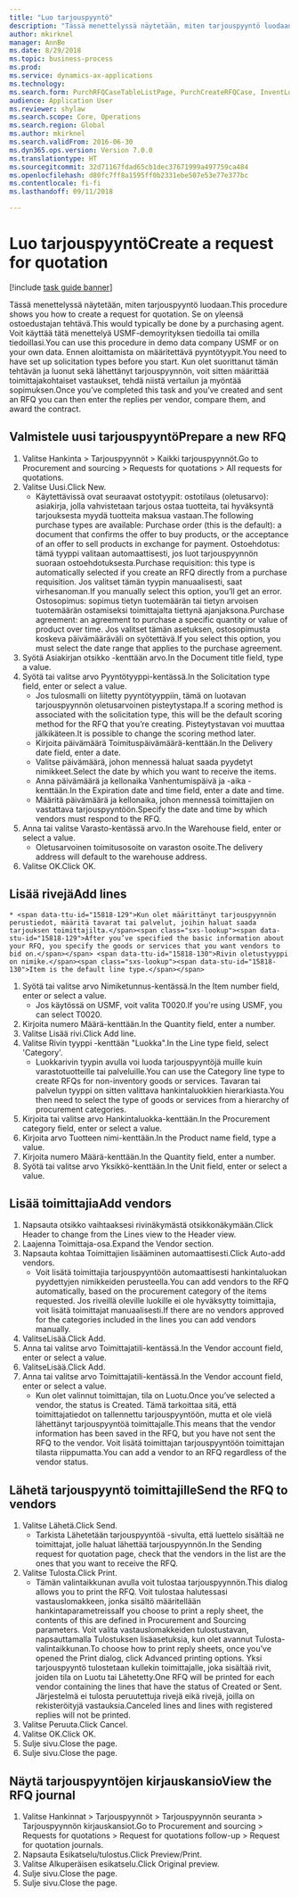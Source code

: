 ```yaml
--- 
title: "Luo tarjouspyyntö"
description: "Tässä menettelyssä näytetään, miten tarjouspyyntö luodaan."
author: mkirknel
manager: AnnBe
ms.date: 8/29/2018
ms.topic: business-process
ms.prod: 
ms.service: dynamics-ax-applications
ms.technology: 
ms.search.form: PurchRFQCaseTableListPage, PurchCreateRFQCase, InventLocationIdLookup, PurchRFQCaseTable, InventItemIdLookupSimple, EcoResCategorySingleLookup, UnitOfMeasureLookup, PurchRFQEditLines, PurchRFQEditLinesPrintOptions, VendRFQJournal, SrsReportViewerForm
audience: Application User
ms.reviewer: shylaw
ms.search.scope: Core, Operations
ms.search.region: Global
ms.author: mkirknel
ms.search.validFrom: 2016-06-30
ms.dyn365.ops.version: Version 7.0.0
ms.translationtype: HT
ms.sourcegitcommit: 32d71167fdad65cb1dec37671999a497759ca484
ms.openlocfilehash: d80fc7ff8a1595ff0b2331ebe507e53e77e377bc
ms.contentlocale: fi-fi
ms.lasthandoff: 09/11/2018

---
```

# <a name="create-a-request-for-quotation"></a><span data-ttu-id="15818-103">Luo tarjouspyyntö</span><span class="sxs-lookup"><span data-stu-id="15818-103">Create a request for quotation</span></span>

[!include [task guide banner](../../includes/task-guide-banner.md)]

<span data-ttu-id="15818-104">Tässä menettelyssä näytetään, miten tarjouspyyntö luodaan.</span><span class="sxs-lookup"><span data-stu-id="15818-104">This procedure shows you how to create a request for quotation.</span></span> <span data-ttu-id="15818-105">Se on yleensä ostoedustajan tehtävä.</span><span class="sxs-lookup"><span data-stu-id="15818-105">This would typically be done by a purchasing agent.</span></span> <span data-ttu-id="15818-106">Voit käyttää tätä menettelyä USMF-demoyrityksen tiedoilla tai omilla tiedoillasi.</span><span class="sxs-lookup"><span data-stu-id="15818-106">You can use this procedure in demo data company USMF or on your own data.</span></span> <span data-ttu-id="15818-107">Ennen aloittamista on määritettävä pyyntötyypit.</span><span class="sxs-lookup"><span data-stu-id="15818-107">You need to have set up solicitation types before you start.</span></span> <span data-ttu-id="15818-108">Kun olet suorittanut tämän tehtävän ja luonut sekä lähettänyt tarjouspyynnön, voit sitten määrittää toimittajakohtaiset vastaukset, tehdä niistä vertailun ja myöntää sopimuksen.</span><span class="sxs-lookup"><span data-stu-id="15818-108">Once you’ve completed this task and you’ve created and sent an RFQ you can then enter the replies per vendor, compare them, and award the contract.</span></span>


## <a name="prepare-a-new-rfq"></a><span data-ttu-id="15818-109">Valmistele uusi tarjouspyyntö</span><span class="sxs-lookup"><span data-stu-id="15818-109">Prepare a new RFQ</span></span>
1. <span data-ttu-id="15818-110">Valitse Hankinta > Tarjouspyynnöt > Kaikki tarjouspyynnöt.</span><span class="sxs-lookup"><span data-stu-id="15818-110">Go to Procurement and sourcing > Requests for quotations > All requests for quotations.</span></span>
2. <span data-ttu-id="15818-111">Valitse Uusi.</span><span class="sxs-lookup"><span data-stu-id="15818-111">Click New.</span></span>
    * <span data-ttu-id="15818-112">Käytettävissä ovat seuraavat ostotyypit: ostotilaus (oletusarvo): asiakirja, jolla vahvistetaan tarjous ostaa tuotteita, tai hyväksyntä tarjouksesta myydä tuotteita maksua vastaan.</span><span class="sxs-lookup"><span data-stu-id="15818-112">The following purchase types are available: Purchase order (this is the default): a document that confirms the offer to buy products, or the acceptance of an offer to sell products in exchange for payment.</span></span> <span data-ttu-id="15818-113">Ostoehdotus: tämä tyyppi valitaan automaattisesti, jos luot tarjouspyynnön suoraan ostoehdotuksesta.</span><span class="sxs-lookup"><span data-stu-id="15818-113">Purchase requisition: this type is automatically selected if you create an RFQ directly from a purchase requisition.</span></span> <span data-ttu-id="15818-114">Jos valitset tämän tyypin manuaalisesti, saat virhesanoman.</span><span class="sxs-lookup"><span data-stu-id="15818-114">If you manually select this option, you’ll get an error.</span></span> <span data-ttu-id="15818-115">Ostosopimus: sopimus tietyn tuotemäärän tai tietyn arvoisen tuotemäärän ostamiseksi toimittajalta tiettynä ajanjaksona.</span><span class="sxs-lookup"><span data-stu-id="15818-115">Purchase agreement: an agreement to purchase a specific quantity or value of product over time.</span></span> <span data-ttu-id="15818-116">Jos valitset tämän asetuksen, ostosopimusta koskeva päivämääräväli on syötettävä.</span><span class="sxs-lookup"><span data-stu-id="15818-116">If you select this option, you must select the date range that applies to the purchase agreement.</span></span>  
3. <span data-ttu-id="15818-117">Syötä Asiakirjan otsikko -kenttään arvo.</span><span class="sxs-lookup"><span data-stu-id="15818-117">In the Document title field, type a value.</span></span>
4. <span data-ttu-id="15818-118">Syötä tai valitse arvo Pyyntötyyppi-kentässä.</span><span class="sxs-lookup"><span data-stu-id="15818-118">In the Solicitation type field, enter or select a value.</span></span>
    * <span data-ttu-id="15818-119">Jos tulosmalli on liitetty pyyntötyyppiin, tämä on luotavan tarjouspyynnön oletusarvoinen pisteytystapa.</span><span class="sxs-lookup"><span data-stu-id="15818-119">If a scoring method is associated with the solicitation type, this will be the default scoring method for the RFQ that you’re creating.</span></span> <span data-ttu-id="15818-120">Pisteytystavan voi muuttaa jälkikäteen.</span><span class="sxs-lookup"><span data-stu-id="15818-120">It is possible to change the scoring method later.</span></span>  
    * <span data-ttu-id="15818-121">Kirjoita päivämäärä Toimituspäivämäärä-kenttään.</span><span class="sxs-lookup"><span data-stu-id="15818-121">In the Delivery date field, enter a date.</span></span>  
    * <span data-ttu-id="15818-122">Valitse päivämäärä, johon mennessä haluat saada pyydetyt nimikkeet.</span><span class="sxs-lookup"><span data-stu-id="15818-122">Select the date by which you want to receive the items.</span></span>  
    * <span data-ttu-id="15818-123">Anna päivämäärä ja kellonaika Vanhentumispäivä ja -aika -kenttään.</span><span class="sxs-lookup"><span data-stu-id="15818-123">In the Expiration date and time field, enter a date and time.</span></span>  
    * <span data-ttu-id="15818-124">Määritä päivämäärä ja kellonaika, johon mennessä toimittajien on vastattava tarjouspyyntöön.</span><span class="sxs-lookup"><span data-stu-id="15818-124">Specify the date and time by which vendors must respond to the RFQ.</span></span>  
5. <span data-ttu-id="15818-125">Anna tai valitse Varasto-kentässä arvo.</span><span class="sxs-lookup"><span data-stu-id="15818-125">In the Warehouse field, enter or select a value.</span></span>
    * <span data-ttu-id="15818-126">Oletusarvoinen toimitusosoite on varaston osoite.</span><span class="sxs-lookup"><span data-stu-id="15818-126">The delivery address will default to the warehouse address.</span></span>  
6. <span data-ttu-id="15818-127">Valitse OK.</span><span class="sxs-lookup"><span data-stu-id="15818-127">Click OK.</span></span>

## <a name="add-lines"></a><span data-ttu-id="15818-128">Lisää rivejä</span><span class="sxs-lookup"><span data-stu-id="15818-128">Add lines</span></span>
    * <span data-ttu-id="15818-129">Kun olet määrittänyt tarjouspyynnön perustiedot, määritä tavarat tai palvelut, joihin haluat saada tarjouksen toimittajilta.</span><span class="sxs-lookup"><span data-stu-id="15818-129">After you’ve specified the basic information about your RFQ, you specify the goods or services that you want vendors to bid on.</span></span> <span data-ttu-id="15818-130">Rivin oletustyyppi on nimike.</span><span class="sxs-lookup"><span data-stu-id="15818-130">Item is the default line type.</span></span>   
1. <span data-ttu-id="15818-131">Syötä tai valitse arvo Nimiketunnus-kentässä.</span><span class="sxs-lookup"><span data-stu-id="15818-131">In the Item number field, enter or select a value.</span></span>
    * <span data-ttu-id="15818-132">Jos käytössä on USMF, voit valita T0020.</span><span class="sxs-lookup"><span data-stu-id="15818-132">If you're using USMF, you can select T0020.</span></span>  
2. <span data-ttu-id="15818-133">Kirjoita numero Määrä-kenttään.</span><span class="sxs-lookup"><span data-stu-id="15818-133">In the Quantity field, enter a number.</span></span>
3. <span data-ttu-id="15818-134">Valitse Lisää rivi.</span><span class="sxs-lookup"><span data-stu-id="15818-134">Click Add line.</span></span>
4. <span data-ttu-id="15818-135">Valitse Rivin tyyppi -kenttään "Luokka".</span><span class="sxs-lookup"><span data-stu-id="15818-135">In the Line type field, select 'Category'.</span></span>
    * <span data-ttu-id="15818-136">Luokkarivin tyypin avulla voi luoda tarjouspyyntöjä muille kuin varastotuotteille tai palveluille.</span><span class="sxs-lookup"><span data-stu-id="15818-136">You can use the Category line type to create RFQs for non-inventory goods or services.</span></span> <span data-ttu-id="15818-137">Tavaran tai palvelun tyyppi on sitten valittava hankintaluokkien hierarkiasta.</span><span class="sxs-lookup"><span data-stu-id="15818-137">You then need to select the type of goods or services from a hierarchy of procurement categories.</span></span>  
5. <span data-ttu-id="15818-138">Kirjoita tai valitse arvo Hankintaluokka-kenttään.</span><span class="sxs-lookup"><span data-stu-id="15818-138">In the Procurement category field, enter or select a value.</span></span>
6. <span data-ttu-id="15818-139">Kirjoita arvo Tuotteen nimi-kenttään.</span><span class="sxs-lookup"><span data-stu-id="15818-139">In the Product name field, type a value.</span></span>
7. <span data-ttu-id="15818-140">Kirjoita numero Määrä-kenttään.</span><span class="sxs-lookup"><span data-stu-id="15818-140">In the Quantity field, enter a number.</span></span>
8. <span data-ttu-id="15818-141">Syötä tai valitse arvo Yksikkö-kenttään.</span><span class="sxs-lookup"><span data-stu-id="15818-141">In the Unit field, enter or select a value.</span></span>

## <a name="add-vendors"></a><span data-ttu-id="15818-142">Lisää toimittajia</span><span class="sxs-lookup"><span data-stu-id="15818-142">Add vendors</span></span>
1. <span data-ttu-id="15818-143">Napsauta otsikko vaihtaaksesi rivinäkymästä otsikkonäkymään.</span><span class="sxs-lookup"><span data-stu-id="15818-143">Click Header to change from the Lines view to the Header view.</span></span> 
2. <span data-ttu-id="15818-144">Laajenna Toimittaja-osa.</span><span class="sxs-lookup"><span data-stu-id="15818-144">Expand the Vendor section.</span></span>
3. <span data-ttu-id="15818-145">Napsauta kohtaa Toimittajien lisääminen automaattisesti.</span><span class="sxs-lookup"><span data-stu-id="15818-145">Click Auto-add vendors.</span></span>
    * <span data-ttu-id="15818-146">Voit lisätä toimittajia tarjouspyyntöön automaattisesti hankintaluokan pyydettyjen nimikkeiden perusteella.</span><span class="sxs-lookup"><span data-stu-id="15818-146">You can add vendors to the RFQ automatically, based on the procurement category of the items requested.</span></span> <span data-ttu-id="15818-147">Jos riveillä oleville luokille ei ole hyväksytty toimittajia, voit lisätä toimittajat manuaalisesti.</span><span class="sxs-lookup"><span data-stu-id="15818-147">If there are no vendors approved for the categories included in the lines you can add vendors manually.</span></span>  
4. <span data-ttu-id="15818-148">ValitseLisää.</span><span class="sxs-lookup"><span data-stu-id="15818-148">Click Add.</span></span>
5. <span data-ttu-id="15818-149">Anna tai valitse arvo Toimittajatili-kentässä.</span><span class="sxs-lookup"><span data-stu-id="15818-149">In the Vendor account field, enter or select a value.</span></span>
6. <span data-ttu-id="15818-150">ValitseLisää.</span><span class="sxs-lookup"><span data-stu-id="15818-150">Click Add.</span></span>
7. <span data-ttu-id="15818-151">Anna tai valitse arvo Toimittajatili-kentässä.</span><span class="sxs-lookup"><span data-stu-id="15818-151">In the Vendor account field, enter or select a value.</span></span>
    * <span data-ttu-id="15818-152">Kun olet valinnut toimittajan, tila on Luotu.</span><span class="sxs-lookup"><span data-stu-id="15818-152">Once you’ve selected a vendor, the status is Created.</span></span> <span data-ttu-id="15818-153">Tämä tarkoittaa sitä, että toimittajatiedot on tallennettu tarjouspyyntöön, mutta et ole vielä lähettänyt tarjouspyyntöä toimittajalle.</span><span class="sxs-lookup"><span data-stu-id="15818-153">This means that the vendor information has been saved in the RFQ, but you have not sent the RFQ to the vendor.</span></span> <span data-ttu-id="15818-154">Voit lisätä toimittajan tarjouspyyntöön toimittajan tilasta riippumatta.</span><span class="sxs-lookup"><span data-stu-id="15818-154">You can add a vendor to an RFQ regardless of the vendor status.</span></span>  

## <a name="send-the-rfq-to-vendors"></a><span data-ttu-id="15818-155">Lähetä tarjouspyyntö toimittajille</span><span class="sxs-lookup"><span data-stu-id="15818-155">Send the RFQ to vendors</span></span>
1. <span data-ttu-id="15818-156">Valitse Lähetä.</span><span class="sxs-lookup"><span data-stu-id="15818-156">Click Send.</span></span>
    * <span data-ttu-id="15818-157">Tarkista Lähetetään tarjouspyyntöä -sivulta, että luettelo sisältää ne toimittajat, jolle haluat lähettää tarjouspyynnön.</span><span class="sxs-lookup"><span data-stu-id="15818-157">In the Sending request for quotation page, check that the vendors in the list are the ones that you want to receive the RFQ.</span></span>  
2. <span data-ttu-id="15818-158">Valitse Tulosta.</span><span class="sxs-lookup"><span data-stu-id="15818-158">Click Print.</span></span>
    * <span data-ttu-id="15818-159">Tämän valintaikkunan avulla voit tulostaa tarjouspyynnön.</span><span class="sxs-lookup"><span data-stu-id="15818-159">This dialog allows you to print the RFQ.</span></span> <span data-ttu-id="15818-160">Voit tulostaa halutessasi vastauslomakkeen, jonka sisältö määritellään hankintaparametreissa</span><span class="sxs-lookup"><span data-stu-id="15818-160">If you choose to print a reply sheet, the contents of this are defined in Procurement and Sourcing parameters.</span></span> <span data-ttu-id="15818-161">Voit valita vastauslomakkeiden tulostustavan, napsauttamalla Tulostuksen lisäasetuksia, kun olet avannut Tulosta-valintaikkunan.</span><span class="sxs-lookup"><span data-stu-id="15818-161">To choose how to print reply sheets, once you’ve opened the Print dialog, click Advanced printing options.</span></span> <span data-ttu-id="15818-162">Yksi tarjouspyyntö tulostetaan kullekin toimittajalle, joka sisältää rivit, joiden tila on Luotu tai Lähetetty.</span><span class="sxs-lookup"><span data-stu-id="15818-162">One RFQ will be printed for each vendor containing the lines that have the status of Created or Sent.</span></span> <span data-ttu-id="15818-163">Järjestelmä ei tulosta peruutettuja rivejä eikä rivejä, joilla on rekisteröityjä vastauksia.</span><span class="sxs-lookup"><span data-stu-id="15818-163">Canceled lines and lines with registered replies will not be printed.</span></span>   
3. <span data-ttu-id="15818-164">Valitse Peruuta.</span><span class="sxs-lookup"><span data-stu-id="15818-164">Click Cancel.</span></span>
4. <span data-ttu-id="15818-165">Valitse OK.</span><span class="sxs-lookup"><span data-stu-id="15818-165">Click OK.</span></span>
5. <span data-ttu-id="15818-166">Sulje sivu.</span><span class="sxs-lookup"><span data-stu-id="15818-166">Close the page.</span></span>
6. <span data-ttu-id="15818-167">Sulje sivu.</span><span class="sxs-lookup"><span data-stu-id="15818-167">Close the page.</span></span>

## <a name="view-the-rfq-journal"></a><span data-ttu-id="15818-168">Näytä tarjouspyyntöjen kirjauskansio</span><span class="sxs-lookup"><span data-stu-id="15818-168">View the RFQ journal</span></span>
1. <span data-ttu-id="15818-169">Valitse Hankinnat > Tarjouspyynnöt > Tarjouspyynnön seuranta > Tarjouspyynnön kirjauskansiot.</span><span class="sxs-lookup"><span data-stu-id="15818-169">Go to Procurement and sourcing > Requests for quotations > Request for quotations follow-up > Request for quotation journals.</span></span>
2. <span data-ttu-id="15818-170">Napsauta Esikatselu/tulostus.</span><span class="sxs-lookup"><span data-stu-id="15818-170">Click Preview/Print.</span></span>
3. <span data-ttu-id="15818-171">Valitse Alkuperäisen esikatselu.</span><span class="sxs-lookup"><span data-stu-id="15818-171">Click Original preview.</span></span>
4. <span data-ttu-id="15818-172">Sulje sivu.</span><span class="sxs-lookup"><span data-stu-id="15818-172">Close the page.</span></span>
5. <span data-ttu-id="15818-173">Sulje sivu.</span><span class="sxs-lookup"><span data-stu-id="15818-173">Close the page.</span></span>


